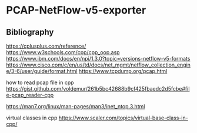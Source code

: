 # PCAP-NetFlow-v5-exporter

## Bibliography
https://cplusplus.com/reference/
https://www.w3schools.com/cpp/cpp_oop.asp
https://www.ibm.com/docs/en/npi/1.3.0?topic=versions-netflow-v5-formats
https://www.cisco.com/c/en/us/td/docs/net_mgmt/netflow_collection_engine/3-6/user/guide/format.html
https://www.tcpdump.org/pcap.html

how to read pcap file in cpp
https://gist.github.com/voldemur/261b5bc42688b9cf425fbaedc2d5fcbe#file-pcap_reader-cpp

https://man7.org/linux/man-pages/man3/inet_ntop.3.html

virtual classes in cpp
https://www.scaler.com/topics/virtual-base-class-in-cpp/